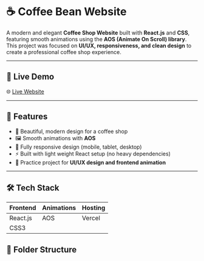 # ☕ Coffee Bean Website

A modern and elegant **Coffee Shop Website** built with **React.js** and **CSS**, featuring smooth animations using the **AOS (Animate On Scroll) library**.  
This project was focused on **UI/UX, responsiveness, and clean design** to create a professional coffee shop experience.

---

## 🚀 Live Demo

🌐 [Live Website](https://bean-scene-xi.vercel.app/)  

---

## 📸 Features

- 🎨 Beautiful, modern design for a coffee shop
- 🖼️ Smooth animations with **AOS**
- 📱 Fully responsive design (mobile, tablet, desktop)
- ⚡ Built with light weight React setup (no heavy dependencies)
- 🌟 Practice project for **UI/UX design and frontend animation**

---

## 🛠️ Tech Stack

| Frontend      | Animations | Hosting |
|---------------|------------|---------|
| React.js      | AOS        | Vercel  |
| CSS3          |            |         |



## 📂 Folder Structure


